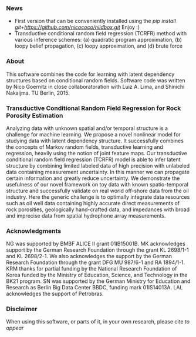### News
+ First version that can be conveniently installed using
the *pip install git+https://github.com/nicococo/niidbox.git*
 Enjoy :)
+ Transductive conditional random field regression (TCRFR) method with various inference schemes:
(a) quadratic program approximation, (b) loopy belief propagation, (c) loopy approximation, and
(d) brute force 

### About
This software combines the code for learning with latent dependency structures based
on conditional random fields. 
Software code was written by Nico Goernitz in close collaboratoration
with Luiz A. Lima, and Shinichi Nakaijma. TU Berlin, 2015.

### Transductive Conditional Random Field Regression for Rock Porosity Estimation
Analyzing data with unknown spatial and/or temporal structure is a challenge for machine learning. We propose a novel nonlinear model for studying data with latent dependency structure. It successfully combines the concepts of Markov random fields, transductive learning and regression, heavily using the notion of joint feature maps. Our transductive conditional random field regression (TCRFR) model is able to infer latent structure by combining limited labeled data of high precision with unlabeled data containing measurement uncertainty. In this manner we can propagate certain information and greatly reduce uncertainty. We demonstrate the usefulness of our novel framework on toy data with known spatio-temporal structure and successfully validate on real world off-shore data from the oil industry. Here the generic challenge is to optimally integrate data resources such as oil well data containing highly accurate direct measurements of rock porosities, geologically hand-crafted data, and impedances with broad and imprecise data from spatial hydrophone array measurements.

### Acknowledgments
NG was supported by BMBF ALICE II grant 01IB15001B. MK acknowledges support by the German Research Foundation through the grant KL 2698/1-1 and KL 2698/2-1.
We also acknowledges the support by the German Research Foundation through the grant DFG MU 987/6-1 and RA 1894/1-1. KRM thanks for partial funding by the National Research Foundation of Korea funded by the Ministry of Education, Science, and Technology in the BK21 program. SN was supported by the German Ministry for Education and Research as Berlin Big Data Center BBDC, funding mark 01IS14013A. LAL acknowledges the support of Petrobras.

### Disclaimer
When using this software, or parts of it, in your own research, 
please cite *to appear*
